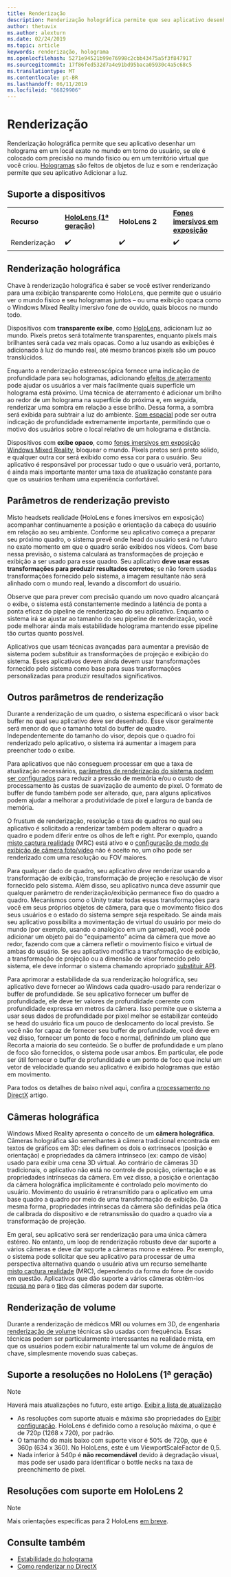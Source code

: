```yaml
---
title: Renderização
description: Renderização holográfica permite que seu aplicativo desenhar um holograma em um local exato no mundo em torno do usuário, se ele é colocado com precisão no mundo físico ou em um território virtual que você criou.
author: thetuvix
ms.author: alexturn
ms.date: 02/24/2019
ms.topic: article
keywords: renderização, holograma
ms.openlocfilehash: 5271e94521b99e76998c2cbb43475a5f3f847917
ms.sourcegitcommit: 17f86fed532d7a4e91bd95baca05930c4a5c68c5
ms.translationtype: MT
ms.contentlocale: pt-BR
ms.lasthandoff: 06/11/2019
ms.locfileid: "66829906"
---
```

# <a name="rendering"></a>Renderização

Renderização holográfica permite que seu aplicativo desenhar um holograma em um local exato no mundo em torno do usuário, se ele é colocado com precisão no mundo físico ou em um território virtual que você criou. [Hologramas](hologram.md) são feitos de objetos de luz e som e renderização permite que seu aplicativo Adicionar a luz.

## <a name="device-support"></a>Suporte a dispositivos

<table>
    <colgroup>
    <col width="25%" />
    <col width="25%" />
    <col width="25%" />
    <col width="25%" />
    </colgroup>
    <tr>
        <td><strong>Recurso</strong></td>
        <td><a href="hololens-hardware-details.md"><strong>HoloLens (1ª geração)</strong></a></td>
        <td><strong>HoloLens 2</strong></td>
        <td><a href="immersive-headset-hardware-details.md"><strong>Fones imersivos em exposição</strong></a></td>
    </tr>
     <tr>
        <td>Renderização</td>
        <td>✔️</td>
        <td>✔️</td>
        <td>✔️</td>
    </tr>
</table>

## <a name="holographic-rendering"></a>Renderização holográfica

Chave à renderização holográfica é saber se você estiver renderizando para uma exibição transparente como HoloLens, que permite que o usuário ver o mundo físico e seu hologramas juntos – ou uma exibição opaca como o Windows Mixed Reality imersivo fone de ouvido, quais blocos no mundo todo.

Dispositivos com **transparente exibe**, como [HoloLens](hololens-hardware-details.md), adicionam luz ao mundo. Pixels pretos será totalmente transparentes, enquanto pixels mais brilhantes será cada vez mais opacas. Como a luz usando as exibições é adicionado à luz do mundo real, até mesmo brancos pixels são um pouco translúcidos.

Enquanto a renderização estereoscópica fornece uma indicação de profundidade para seu hologramas, adicionando [efeitos de aterramento](interaction-fundamentals.md) pode ajudar os usuários a ver mais facilmente quais superfície um holograma está próximo. Uma técnica de aterramento é adicionar um brilho ao redor de um holograma na superfície do próxima e, em seguida, renderizar uma sombra em relação a esse brilho. Dessa forma, a sombra será exibida para subtrair a luz do ambiente. [Som espacial](spatial-sound.md) pode ser outra indicação de profundidade extremamente importante, permitindo que o motivo dos usuários sobre o local relativo de um holograma e distância.

Dispositivos com **exibe opaco**, como [fones imersivos em exposição Windows Mixed Reality](immersive-headset-hardware-details.md), bloquear o mundo. Pixels pretos será preto sólido, e qualquer outra cor será exibido como essa cor para o usuário. Seu aplicativo é responsável por processar tudo o que o usuário verá, portanto, é ainda mais importante manter uma taxa de atualização constante para que os usuários tenham uma experiência confortável.

## <a name="predicted-rendering-parameters"></a>Parâmetros de renderização previsto

Misto headsets realidade (HoloLens e fones imersivos em exposição) acompanhar continuamente a posição e orientação da cabeça do usuário em relação ao seu ambiente. Conforme seu aplicativo começa a preparar seu próximo quadro, o sistema prevê onde head do usuário será no futuro no exato momento em que o quadro serão exibidos nos vídeos. Com base nessa previsão, o sistema calculará as transformações de projeção e exibição a ser usado para esse quadro. Seu aplicativo **deve usar essas transformações para produzir resultados corretos**; se não forem usadas transformações fornecido pelo sistema, a imagem resultante não será alinhado com o mundo real, levando a discomfort do usuário.

Observe que para prever com precisão quando um novo quadro alcançará o exibe, o sistema está constantemente medindo a latência de ponta a ponta eficaz do pipeline de renderização do seu aplicativo. Enquanto o sistema irá se ajustar ao tamanho do seu pipeline de renderização, você pode melhorar ainda mais estabilidade holograma mantendo esse pipeline tão curtas quanto possível.

Aplicativos que usam técnicas avançadas para aumentar a previsão de sistema podem substituir as transformações de projeção e exibição do sistema. Esses aplicativos devem ainda devem usar transformações fornecido pelo sistema como base para suas transformações personalizadas para produzir resultados significativos.

## <a name="other-rendering-parameters"></a>Outros parâmetros de renderização

Durante a renderização de um quadro, o sistema especificará o visor back buffer no qual seu aplicativo deve ser desenhado. Esse visor geralmente será menor do que o tamanho total do buffer de quadro. Independentemente do tamanho do visor, depois que o quadro foi renderizado pelo aplicativo, o sistema irá aumentar a imagem para preencher todo o exibe.

Para aplicativos que não conseguem processar em que a taxa de atualização necessários, [parâmetros de renderização do sistema podem ser configurados](https://docs.microsoft.com/uwp/api/Windows.Graphics.Holographic.HolographicViewConfiguration#Windows_Graphics_Holographic_HolographicViewConfiguration) para reduzir a pressão de memória e/ou o custo de processamento às custas de suavização de aumento de pixel. O formato de buffer de fundo também pode ser alterado, que, para alguns aplicativos podem ajudar a melhorar a produtividade de pixel e largura de banda de memória.

O frustum de renderização, resolução e taxa de quadros no qual seu aplicativo é solicitado a renderizar também podem alterar o quadro a quadro e podem diferir entre os olhos de left e right. Por exemplo, quando [misto captura realidade](mixed-reality-capture.md) (MRC) está ativo e o [configuração de modo de exibição de câmera foto/vídeo](https://docs.microsoft.com/uwp/api/Windows.Graphics.Holographic.HolographicViewConfigurationKind#Windows_Graphics_Holographic_HolographicViewConfigurationKind) não é aceito no, um olho pode ser renderizado com uma resolução ou FOV maiores.

Para qualquer dado de quadro, seu aplicativo *deve* renderizar usando a transformação de exibição, transformação de projeção e resolução de visor fornecido pelo sistema. Além disso, seu aplicativo nunca deve assumir que qualquer parâmetro de renderização/exibição permanece fixo do quadro a quadro. Mecanismos como o Unity tratar todas essas transformações para você em seus próprios objetos de câmera, para que o movimento físico dos seus usuários e o estado do sistema sempre seja respeitado. Se ainda mais seu aplicativo possibilita a movimentação de virtual do usuário por meio do mundo (por exemplo, usando o analógico em um gamepad), você pode adicionar um objeto pai do "equipamento" acima da câmera que move ao redor, fazendo com que a câmera refletir o movimento físico e virtual de ambas do usuário. Se seu aplicativo modifica a transformação de exibição, a transformação de projeção ou a dimensão de visor fornecido pelo sistema, ele deve informar o sistema chamando apropriado [substituir API](https://docs.microsoft.com/uwp/api/Windows.Graphics.Holographic.HolographicCameraPose#Windows_Graphics_Holographic_HolographicCameraPose).

Para aprimorar a estabilidade da sua renderização holográfica, seu aplicativo deve fornecer ao Windows cada quadro-usado para renderizar o buffer de profundidade. Se seu aplicativo fornecer um buffer de profundidade, ele deve ter valores de profundidade coerente com profundidade expressa em metros da câmera. Isso permite que o sistema a usar seus dados de profundidade por pixel melhor se estabilizar conteúdo se head do usuário fica um pouco de deslocamento do local previsto. Se você não for capaz de fornecer seu buffer de profundidade, você deve em vez disso, fornecer um ponto de foco e normal, definindo um plano que Recorta a maioria do seu conteúdo. Se o buffer de profundidade e um plano de foco são fornecidos, o sistema pode usar ambos. Em particular, ele pode ser útil fornecer o buffer de profundidade e um ponto de foco que inclui um vetor de velocidade quando seu aplicativo é exibido hologramas que estão em movimento.

Para todos os detalhes de baixo nível aqui, confira a [processamento no DirectX](rendering-in-directx.md) artigo.

## <a name="holographic-cameras"></a>Câmeras holográfica

Windows Mixed Reality apresenta o conceito de um **câmera holográfica**. Câmeras holográfica são semelhantes à câmera tradicional encontrada em textos de gráficos em 3D: eles definem os dois o extrínsecos (posição e orientação) e propriedades da câmera intrínseco (ex: campo de visão) usado para exibir uma cena 3D virtual. Ao contrário de câmeras 3D tradicionais, o aplicativo não está no controle de posição, orientação e as propriedades intrínsecas da câmera. Em vez disso, a posição e orientação da câmera holográfica implicitamente é controlado pelo movimento do usuário. Movimento do usuário é retransmitido para o aplicativo em uma base quadro a quadro por meio de uma transformação de exibição. Da mesma forma, propriedades intrínsecas da câmera são definidas pela ótica de calibrada do dispositivo e de retransmissão do quadro a quadro via a transformação de projeção.

Em geral, seu aplicativo será ser renderização para uma única câmera estéreo. No entanto, um loop de renderização robusto deve dar suporte a vários câmeras e deve dar suporte a câmeras mono e estéreo. Por exemplo, o sistema pode solicitar que seu aplicativo para processar de uma perspectiva alternativa quando o usuário ativa um recurso semelhante [misto captura realidade](mixed-reality-capture.md) (MRC), dependendo da forma do fone de ouvido em questão. Aplicativos que dão suporte a vários câmeras obtêm-los [recusa no](https://docs.microsoft.com/uwp/api/Windows.Graphics.Holographic.HolographicViewConfiguration#Windows_Graphics_Holographic_HolographicViewConfiguration) para o [tipo](https://docs.microsoft.com/uwp/api/Windows.Graphics.Holographic.HolographicViewConfigurationKind#Windows_Graphics_Holographic_HolographicViewConfigurationKind) das câmeras podem dar suporte.

## <a name="volume-rendering"></a>Renderização de volume

Durante a renderização de médicos MRI ou volumes em 3D, de engenharia [renderização de volume](volume-rendering.md) técnicas são usadas com frequência. Essas técnicas podem ser particularmente interessantes na realidade mista, em que os usuários podem exibir naturalmente tal um volume de ângulos de chave, simplesmente movendo suas cabeças.

## <a name="supported-resolutions-on-hololens-1st-gen"></a>Suporte a resoluções no HoloLens (1ª geração)
> [!NOTE]
> Haverá mais atualizações no futuro, este artigo. [Exibir a lista de atualização](release-notes-april-2018.md)

* As resoluções com suporte atuais e máxima são propriedades do [Exibir configuração](https://docs.microsoft.com/uwp/api/Windows.Graphics.Holographic.HolographicViewConfiguration#Windows_Graphics_Holographic_HolographicViewConfiguration). HoloLens é definido como a resolução máxima, o que é de 720p (1268 x 720), por padrão.
* O tamanho do mais baixo com suporte visor é 50% de 720p, que é 360p (634 x 360). No HoloLens, este é um ViewportScaleFactor de 0,5.
* Nada inferior à 540p é **não recomendável** devido à degradação visual, mas pode ser usado para identificar o bottle necks na taxa de preenchimento de pixel.

## <a name="supported-resolutions-on-hololens-2"></a>Resoluções com suporte em HoloLens 2

> [!NOTE]
> Mais orientações específicas para 2 HoloLens [em breve](index.md#news-and-notes).


## <a name="see-also"></a>Consulte também
* [Estabilidade do holograma](hologram-stability.md)
* [Como renderizar no DirectX](rendering-in-directx.md)